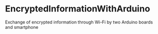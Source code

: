 # EncryptedInformationWithArduino
Exchange of encrypted information through Wi-Fi by two Arduino boards and smartphone

